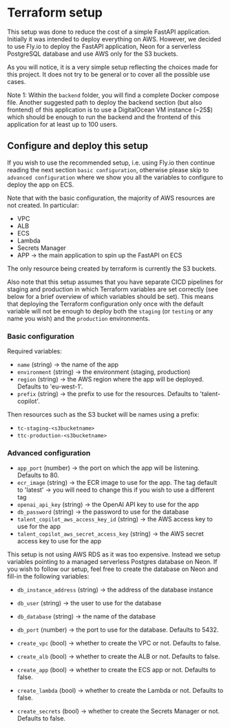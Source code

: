 # Terraform setup

This setup was done to reduce the cost of a simple FastAPI application. Initially it was intended to deploy everything on AWS. However, we decided to use Fly.io to deploy the FastAPI application, Neon for a serverless PostgreSQL database and use AWS only for the S3 buckets.

As you will notice, it is a very simple setup reflecting the choices made for this project. It does not try to be general or to cover all the possible use cases.

Note 1: Within the `backend` folder, you will find a complete Docker compose file. Another suggested path to deploy the backend section (but also frontend) of this application is to use a DigitalOcean VM instance (~25$) which should be enough to run the backend and the frontend of this application for at least up to 100 users.

## Configure and deploy this setup

If you wish to use the recommended setup, i.e. using Fly.io then continue reading the next section `basic configuration`, otherwise please skip to `advanced configuration` where we show you all the variables to configure to deploy the app on ECS.

Note that with the basic configuration, the majority of AWS resources are not created. In particular:

- VPC
- ALB
- ECS
- Lambda
- Secrets Manager
- APP -> the main application to spin up the FastAPI on ECS

The only resource being created by terraform is currently the S3 buckets.

Also note that this setup assumes that you have separate CICD pipelines for staging and production in which Terraform variables are set correctly (see below for a brief overview of which variables should be set). This means that deploying the Terraform configuration only once with the default variable will not be enough to deploy both the `staging` (or `testing` or any name you wish) and the `production` environments.

### Basic configuration

Required variables:

- `name` (string) -> the name of the app
- `environment` (string) -> the environment (staging, production)
- `region` (string) -> the AWS region where the app will be deployed. Defaults to 'eu-west-1'.
- `prefix` (string) -> the prefix to use for the resources. Defaults to 'talent-copilot'.

Then resources such as the S3 bucket will be names using a prefix:

- `tc-staging-<s3bucketname>`
- `ttc-production-<s3bucketname>`

### Advanced configuration

- `app_port` (number) -> the port on which the app will be listening. Defaults to 80.
- `ecr_image` (string) -> the ECR image to use for the app. The tag default to 'latest' -> you will need to change this if you wish to use a different tag
- `openai_api_key` (string) -> the OpenAI API key to use for the app
- `db_password` (string) -> the password to use for the database
- `talent_copilot_aws_access_key_id` (string) -> the AWS access key to use for the app
- `talent_copilot_aws_secret_access_key` (string) -> the AWS secret access key to use for the app

This setup is not using AWS RDS as it was too expensive. Instead we setup variables pointing to a managed serverless Postgres database on Neon. If you wish to follow our setup, feel free to create the database on Neon and fill-in the following variables:

- `db_instance_address` (string) -> the address of the database instance

- `db_user` (string) -> the user to use for the database

- `db_database` (string) -> the name of the database

- `db_port` (number) -> the port to use for the database. Defaults to 5432.

- `create_vpc` (bool) -> whether to create the VPC or not. Defaults to false.

- `create_alb` (bool) -> whether to create the ALB or not. Defaults to false.

- `create_app` (bool) -> whether to create the ECS app or not. Defaults to false.

- `create_lambda` (bool) -> whether to create the Lambda or not. Defaults to false.

- `create_secrets` (bool) -> whether to create the Secrets Manager or not. Defaults to false.
